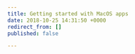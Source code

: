 ```yaml
---
title: Getting started with MacOS apps
date: 2018-10-25 14:31:50 +0000
redirect_from: []
published: false

---
```

